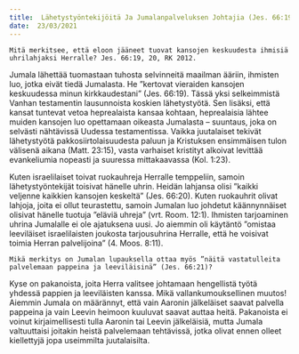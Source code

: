 ```yaml
---
title:  Lähetystyöntekijöitä Ja Jumalanpalveluksen Johtajia (Jes. 66:19–21)
date:  23/03/2021
---
```


`Mitä merkitsee, että eloon jääneet tuovat kansojen keskuudesta ihmisiä uhrilahjaksi Herralle? Jes. 66:19, 20, RK 2012.`

Jumala lähettää tuomastaan tuhosta selvinneitä maailman ääriin, ihmisten luo, jotka eivät tiedä Jumalasta. He ”kertovat vieraiden kansojen keskuudessa minun kirkkaudestani” (Jes. 66:19). Tässä yksi selkeimmistä Vanhan testamentin lausunnoista koskien lähetystyötä. Sen lisäksi, että kansat tuntevat vetoa heprealaista kansaa kohtaan, heprealaisia lähtee muiden kansojen luo opettamaan oikeasta Jumalasta – suun­taus, joka on selvästi nähtävissä Uudessa testamentissa. Vaikka juutalaiset tekivät lähetystyötä pakkosiirtolaisuudesta paluun ja Kristuksen ensimmäisen tulon välisenä aikana (Matt. 23:15), vasta varhaiset kristityt alkoivat levittää evankeliumia nopeasti ja suuressa mittakaavassa (Kol. 1:23).

Kuten israelilaiset toivat ruokauhreja Herralle temppeliin, samoin lähetystyöntekijät toisivat hänelle uhrin. Heidän lahjansa olisi ”kaikki veljenne kaikkien kansojen keskeltä” (Jes. 66:20). Kuten ruokauhrit olivat lahjoja, joita ei ollut teurastettu, samoin Jumalan luo johdetut käännynnäiset olisivat hänelle tuotuja ”eläviä uhreja” (vrt. Room. 12:1). Ihmisten tarjoaminen uhrina Jumalalle ei ole ajatuksena uusi. Jo aiemmin oli käytäntö ”omistaa leeviläiset israelilaisten joukosta tarjousuhrina Herralle, että he voisivat toimia Herran palvelijoina” (4. Moos. 8:11).

`Mikä merkitys on Jumalan lupauksella ottaa myös ”näitä vastatulleita palvelemaan pappeina ja leeviläisinä” (Jes. 66:21)?`

Kyse on pakanoista, joita Herra valitsee johtamaan hengellistä työtä yhdessä pappien ja leeviläisten kanssa. Mikä vallankumouksellinen muutos! Aiemmin Jumala on määrännyt, että vain Aaronin jälkeläiset saavat palvella pappeina ja vain Leevin heimoon kuuluvat saavat auttaa heitä. Pakanoista ei voinut kirjaimellisesti tulla Aaronin tai Leevin jälkeläisiä, mutta Jumala valtuuttaisi joitakin heistä palvelemaan tehtävissä, jotka olivat ennen olleet kiellettyjä jopa useimmilta juutalaisilta.